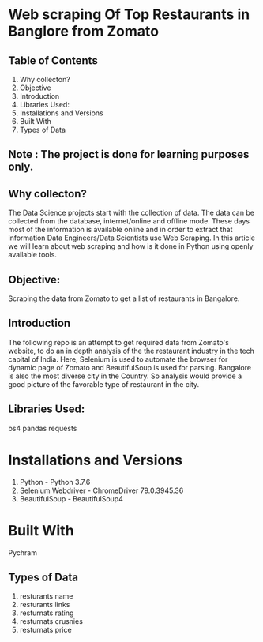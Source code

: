 # Web scraping Of Top Restaurants in Banglore from Zomato

## Table of Contents
1. Why collecton?
2. Objective
3. Introduction
4. Libraries Used:
5. Installations and Versions
6. Built With
7. Types of Data 

## Note : The project is done for learning purposes only.

## Why collecton?

The Data Science projects start with the collection of data. The data can be collected from the database, internet/online and offline mode. These days most of the information is available online and in order to extract that information Data Engineers/Data Scientists use Web Scraping. In this article we will learn about web scraping and how is it done in Python using openly available tools.


## Objective:
Scraping the data from Zomato to get a list of restaurants in Bangalore.

## Introduction
The following repo is an attempt to get required data from Zomato's website, to do an in depth analysis of the the restaurant industry in the tech capital of India. Here, Selenium is used to automate the browser for dynamic page of Zomato and BeautifulSoup is used for parsing. Bangalore is also the most diverse city in the Country. So analysis would provide a good picture of the favorable type of restaurant in the city.


## Libraries Used:
bs4
pandas
requests

# Installations and Versions
1. Python - Python 3.7.6
2. Selenium Webdriver - ChromeDriver 79.0.3945.36
3. BeautifulSoup - BeautifulSoup4

# Built With
Pychram

## Types of Data 
1. resturants name
2. resturants links
3. resturnats rating
4. resturnats crusnies
5. resturnats price
